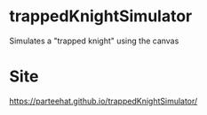 # trappedKnightSimulator
Simulates a "trapped knight" using the canvas

# Site
https://parteehat.github.io/trappedKnightSimulator/
